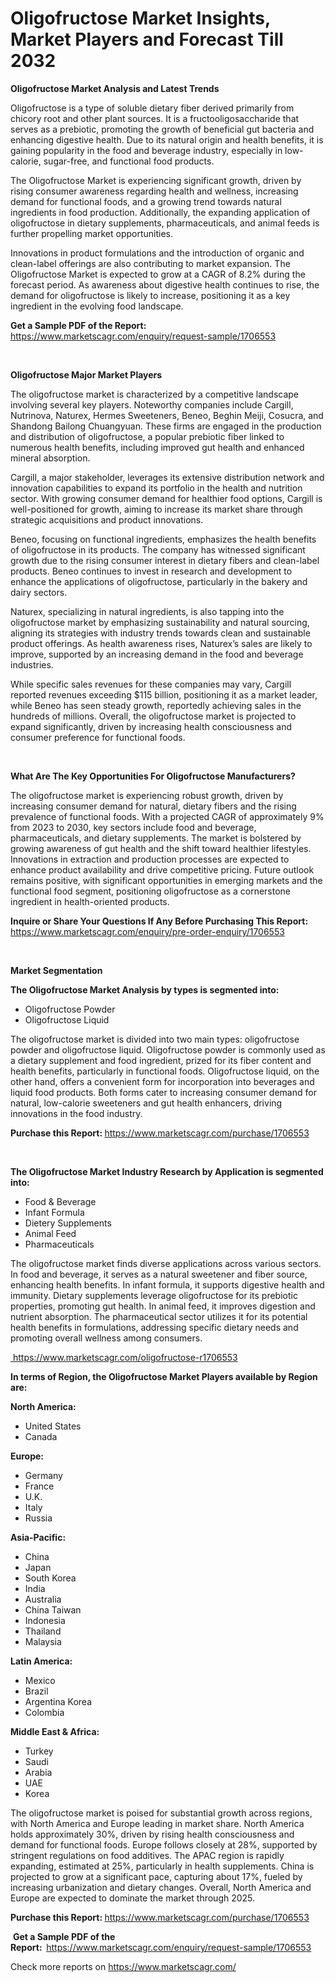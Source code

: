 <p><h1>Oligofructose Market Insights, Market Players and Forecast Till 2032</h1></p><p><strong>Oligofructose Market Analysis and Latest Trends</strong></p>
<p><p>Oligofructose is a type of soluble dietary fiber derived primarily from chicory root and other plant sources. It is a fructooligosaccharide that serves as a prebiotic, promoting the growth of beneficial gut bacteria and enhancing digestive health. Due to its natural origin and health benefits, it is gaining popularity in the food and beverage industry, especially in low-calorie, sugar-free, and functional food products.</p><p>The Oligofructose Market is experiencing significant growth, driven by rising consumer awareness regarding health and wellness, increasing demand for functional foods, and a growing trend towards natural ingredients in food production. Additionally, the expanding application of oligofructose in dietary supplements, pharmaceuticals, and animal feeds is further propelling market opportunities. </p><p>Innovations in product formulations and the introduction of organic and clean-label offerings are also contributing to market expansion. The Oligofructose Market is expected to grow at a CAGR of 8.2% during the forecast period. As awareness about digestive health continues to rise, the demand for oligofructose is likely to increase, positioning it as a key ingredient in the evolving food landscape.</p></p>
<p><strong>Get a Sample PDF of the Report:&nbsp;</strong> <a href="https://www.marketscagr.com/enquiry/request-sample/1706553?utm_campaign=2012&utm_medium=2&utm_source=Github&utm_content=ia&utm_term=28022025&utm_id=oligofructose">https://www.marketscagr.com/enquiry/request-sample/1706553</a></p>
<p>&nbsp;</p>
<p><strong>Oligofructose Major Market Players</strong></p>
<p><p>The oligofructose market is characterized by a competitive landscape involving several key players. Noteworthy companies include Cargill, Nutrinova, Naturex, Hermes Sweeteners, Beneo, Beghin Meiji, Cosucra, and Shandong Bailong Chuangyuan. These firms are engaged in the production and distribution of oligofructose, a popular prebiotic fiber linked to numerous health benefits, including improved gut health and enhanced mineral absorption.</p><p>Cargill, a major stakeholder, leverages its extensive distribution network and innovation capabilities to expand its portfolio in the health and nutrition sector. With growing consumer demand for healthier food options, Cargill is well-positioned for growth, aiming to increase its market share through strategic acquisitions and product innovations.</p><p>Beneo, focusing on functional ingredients, emphasizes the health benefits of oligofructose in its products. The company has witnessed significant growth due to the rising consumer interest in dietary fibers and clean-label products. Beneo continues to invest in research and development to enhance the applications of oligofructose, particularly in the bakery and dairy sectors.</p><p>Naturex, specializing in natural ingredients, is also tapping into the oligofructose market by emphasizing sustainability and natural sourcing, aligning its strategies with industry trends towards clean and sustainable product offerings. As health awareness rises, Naturex’s sales are likely to improve, supported by an increasing demand in the food and beverage industries.</p><p>While specific sales revenues for these companies may vary, Cargill reported revenues exceeding $115 billion, positioning it as a market leader, while Beneo has seen steady growth, reportedly achieving sales in the hundreds of millions. Overall, the oligofructose market is projected to expand significantly, driven by increasing health consciousness and consumer preference for functional foods.</p></p>
<p>&nbsp;</p>
<p><strong>What Are The Key Opportunities For Oligofructose Manufacturers?</strong></p>
<p><p>The oligofructose market is experiencing robust growth, driven by increasing consumer demand for natural, dietary fibers and the rising prevalence of functional foods. With a projected CAGR of approximately 9% from 2023 to 2030, key sectors include food and beverage, pharmaceuticals, and dietary supplements. The market is bolstered by growing awareness of gut health and the shift toward healthier lifestyles. Innovations in extraction and production processes are expected to enhance product availability and drive competitive pricing. Future outlook remains positive, with significant opportunities in emerging markets and the functional food segment, positioning oligofructose as a cornerstone ingredient in health-oriented products.</p></p>
<p><strong>Inquire or Share Your Questions If Any Before Purchasing This Report:</strong> <a href="https://www.marketscagr.com/enquiry/pre-order-enquiry/1706553?utm_campaign=2012&utm_medium=2&utm_source=Github&utm_content=ia&utm_term=28022025&utm_id=oligofructose">https://www.marketscagr.com/enquiry/pre-order-enquiry/1706553</a></p>
<p>&nbsp;</p>
<p><strong>Market Segmentation</strong></p>
<p><strong>The Oligofructose Market Analysis by types is segmented into:</strong></p>
<p><ul><li>Oligofructose Powder</li><li>Oligofructose Liquid</li></ul></p>
<p><p>The oligofructose market is divided into two main types: oligofructose powder and oligofructose liquid. Oligofructose powder is commonly used as a dietary supplement and food ingredient, prized for its fiber content and health benefits, particularly in functional foods. Oligofructose liquid, on the other hand, offers a convenient form for incorporation into beverages and liquid food products. Both forms cater to increasing consumer demand for natural, low-calorie sweeteners and gut health enhancers, driving innovations in the food industry.</p></p>
<p><strong>Purchase this Report:&nbsp;</strong><a href="https://www.marketscagr.com/purchase/1706553?utm_campaign=2012&utm_medium=2&utm_source=Github&utm_content=ia&utm_term=28022025&utm_id=oligofructose">https://www.marketscagr.com/purchase/1706553</a></p>
<p>&nbsp;</p>
<p><strong>The Oligofructose Market Industry Research by Application is segmented into:</strong></p>
<p><ul><li>Food & Beverage</li><li>Infant Formula</li><li>Dietery Supplements</li><li>Animal Feed</li><li>Pharmaceuticals</li></ul></p>
<p><p>The oligofructose market finds diverse applications across various sectors. In food and beverage, it serves as a natural sweetener and fiber source, enhancing health benefits. In infant formula, it supports digestive health and immunity. Dietary supplements leverage oligofructose for its prebiotic properties, promoting gut health. In animal feed, it improves digestion and nutrient absorption. The pharmaceutical sector utilizes it for its potential health benefits in formulations, addressing specific dietary needs and promoting overall wellness among consumers.</p></p>
<p><a href="https://www.marketscagr.com/oligofructose-r1706553?utm_campaign=2012&utm_medium=2&utm_source=Github&utm_content=ia&utm_term=28022025&utm_id=oligofructose">&nbsp;https://www.marketscagr.com/oligofructose-r1706553</a></p>
<p><strong>In terms of Region, the Oligofructose Market Players available by Region are:</strong></p>
<p>
    <p> <strong> North America: </strong>
        <ul>
            <li>United States</li>
            <li>Canada</li>
        </ul>
        </p> 
    <p> <strong> Europe: </strong>
        <ul>
            <li>Germany</li>
            <li>France</li>
            <li>U.K.</li>
            <li>Italy</li>
            <li>Russia</li>
        </ul>
        </p> 
    <p> <strong> Asia-Pacific: </strong>
        <ul>
            <li>China</li>
            <li>Japan</li>
            <li>South Korea</li>
            <li>India</li>
            <li>Australia</li>
            <li>China Taiwan</li>
            <li>Indonesia</li>
            <li>Thailand</li>
            <li>Malaysia</li>
        </ul>
        </p> 
    <p> <strong> Latin America: </strong>
        <ul>
            <li>Mexico</li>
            <li>Brazil</li>
            <li>Argentina Korea</li>
            <li>Colombia</li>
        </ul>
        </p> 
    <p> <strong> Middle East & Africa: </strong>
        <ul>
            <li>Turkey</li>
            <li>Saudi</li>
            <li>Arabia</li>
            <li>UAE</li>
            <li>Korea</li>
        </ul>
    </p>
    </p>
<p><p>The oligofructose market is poised for substantial growth across regions, with North America and Europe leading in market share. North America holds approximately 30%, driven by rising health consciousness and demand for functional foods. Europe follows closely at 28%, supported by stringent regulations on food additives. The APAC region is rapidly expanding, estimated at 25%, particularly in health supplements. China is projected to grow at a significant pace, capturing about 17%, fueled by increasing urbanization and dietary changes. Overall, North America and Europe are expected to dominate the market through 2025.</p></p>
<p><strong>Purchase this Report: </strong><a href="https://www.marketscagr.com/purchase/1706553?utm_campaign=2012&utm_medium=2&utm_source=Github&utm_content=ia&utm_term=28022025&utm_id=oligofructose">https://www.marketscagr.com/purchase/1706553</a></p>
<p>&nbsp;<strong>Get a Sample PDF of the Report:&nbsp;&nbsp;</strong><a href="https://www.marketscagr.com/enquiry/request-sample/1706553?utm_campaign=2012&utm_medium=2&utm_source=Github&utm_content=ia&utm_term=28022025&utm_id=oligofructose">https://www.marketscagr.com/enquiry/request-sample/1706553</a></p>
<p><strong></strong></p>
<p>Check more reports on <a href="https://www.marketscagr.com/?utm_campaign=2012&utm_medium=2&utm_source=Github&utm_content=ia&utm_term=28022025&utm_id=oligofructose">https://www.marketscagr.com/</a></p>